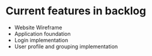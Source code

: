# Current features in backlog
* Website Wireframe
* Application foundation
* Login implementation
* User profile and grouping implementation
